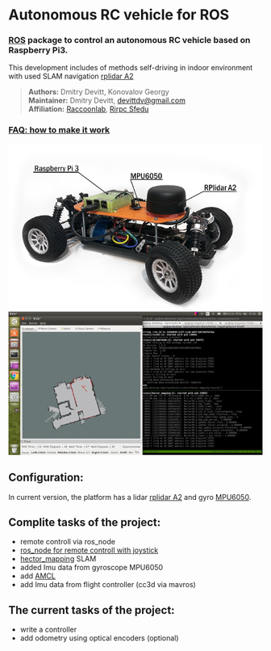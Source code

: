# Autonomous RC vehicle for ROS
### [ROS](http://www.ros.org/) package to control an autonomous RC vehicle based on Raspberry Pi3.

This development includes of methods self-driving in indoor environment with used SLAM navigation [rplidar A2](https://www.slamtec.com/en/Lidar/A2#)
 > **Authors:** Dmitry Devitt, Konovalov Georgy<br/>
 > **Maintainer:** Dmitry Devitt, devittdv@gmail.com <br/>
 > **Affiliation:** [Raccoonlab](http://Raccoonlab.org), [Rirpc Sfedu](http://rirpc.ru)

### [FAQ: how to make it work](https://github.com/GigaFlopsis/rc_car_ros/wiki)
![image](Resourse/car.png)<br/>
![image](Resourse/rviz.jpg)

## Configuration:
In current version, the platform has a lidar [rplidar A2](https://www.slamtec.com/en/Lidar/A2#) and gyro [MPU6050](https://playground.arduino.cc/Main/MPU-6050).

## Complite tasks of the project:
* remote controll via ros_node
* [ros_node for remote controll with joystick](https://github.com/turtlebot/turtlebot/tree/kinetic/turtlebot_teleop)
* [hector_mapping](http://wiki.ros.org/hector_mapping) SLAM
* added Imu data from gyroscope MPU6050
* add [AMCL](http://wiki.ros.org/amcl)
* add Imu data from flight controller (cc3d via mavros)

## The current tasks of the project:
* write a controller
* add odometry using optical encoders (optional)
